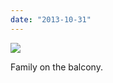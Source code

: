 ```yaml
---
date: "2013-10-31"
---
```


![](images/tumblr_mvivh3Wikn1r16syio1_1280-1024x576.jpg)

Family on the balcony.
